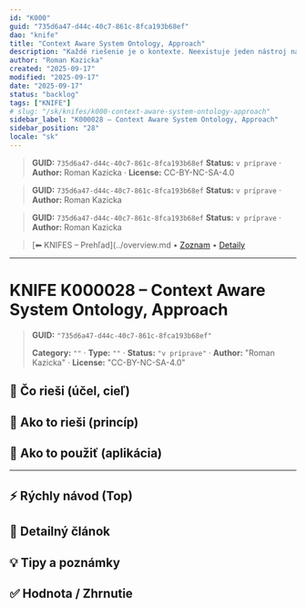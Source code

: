 ```yaml
---
id: "K000"
guid: "735d6a47-d44c-40c7-861c-8fca193b68ef"
dao: "knife"
title: "Context Aware System Ontology, Approach"
description: "Každé riešenie je o kontexte. Neexistuje jeden nástroj na vštky problémy. Toto zasahuje do filozofie."
author: "Roman Kazicka"
created: "2025-09-17"
modified: "2025-09-17"
date: "2025-09-17"
status: "backlog"
tags: ["KNIFE"]
# slug: "/sk/knifes/k000-context-aware-system-ontology-approach"
sidebar_label: "K000028 – Context Aware System Ontology, Approach"
sidebar_position: "28"
locale: "sk"
---
```

<!-- body:start -->

<!-- fm-visible: start -->
> **GUID:** `735d6a47-d44c-40c7-861c-8fca193b68ef`
> **Status:** `v príprave` · **Author:** Roman Kazicka · **License:** CC-BY-NC-SA-4.0
<!-- fm-visible: end -->
<!-- body:start -->

<!-- fm-visible: start -->
> **GUID:** `735d6a47-d44c-40c7-861c-8fca193b68ef`
> **Status:** `v príprave` · **Author:** Roman Kazicka
<!-- fm-visible: end -->
<!-- body:start -->

<!-- fm-visible: start -->
> **GUID:** `735d6a47-d44c-40c7-861c-8fca193b68ef`
> **Status:** `v príprave` · **Author:** Roman Kazicka
<!-- fm-visible: end -->
<!-- body:start -->

<!-- nav:knifes -->
> [⬅ KNIFES – Prehľad](../overview.md • [Zoznam](../KNIFE_Overview_List.md) • [Detaily](../KNIFE_Overview_Details.md)
---
# KNIFE K000028 – Context Aware System Ontology, Approach
<!-- fm-visible: start -->

> **GUID:** `"735d6a47-d44c-40c7-861c-8fca193b68ef"`
>   
> **Category:** `""` · **Type:** `""` · **Status:** `"v príprave"` · **Author:** "Roman Kazicka" · **License:** "CC-BY-NC-SA-4.0"
<!-- fm-visible: end -->


## 🎯 Čo rieši (účel, cieľ)

## 🧩 Ako to rieši (princíp)

## 🧪 Ako to použiť (aplikácia)

---

## ⚡ Rýchly návod (Top)

## 📜 Detailný článok

## 💡 Tipy a poznámky

## ✅ Hodnota / Zhrnutie
